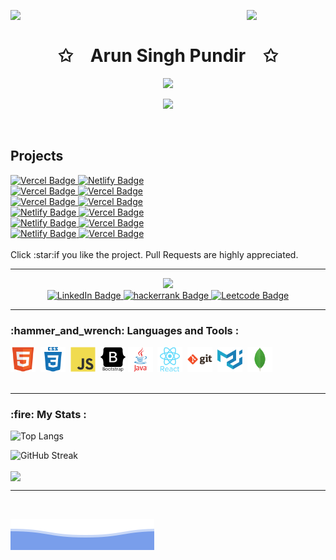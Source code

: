 <!-- ## Hi there 👋
 -->
 <img align="left" src="https://user-images.githubusercontent.com/65187002/144930161-2f783401-8d27-4fdf-a2f7-cc0ba32f1f1f.gif" width="25%" style="display:inline;"><img align="right" src="https://user-images.githubusercontent.com/65187002/144930161-2f783401-8d27-4fdf-a2f7-cc0ba32f1f1f.gif" width="25%" style="display:inline;">
<br>
<p align="center">
    <h1 align="center">✩&emsp;Arun Singh Pundir&emsp;✩</h1>
</p>
<p align="center">
<img src="https://readme-typing-svg.herokuapp.com/?lines=Hi+There+👋;Welcome+to+my+profile!;I'm+from+India;I'm+a+WEB+DEVELOPER!&font=Fira%20Code&color=%23D62F79&center=true&width=280&height=50">
</p>
<!--
**Arunsinghpundir/Arunsinghpundir** is a ✨ _special_ ✨ repository because its `README.md` (this file) appears on your GitHub profile.

Here are some ideas to get you started:

- 🔭 I’m currently working on ... 
- 🤔 I’m looking for help with ...
- 😄 Pronouns: ...
- 💬 Ask me about ... -->

<!-- ## I'm from India
- 🌱 I’m currently learning Web Development -->
<!-- - 👯 I’m looking to collaborate on UI Based Project -->
<!-- 📫 How to reach me: **arunpundir.325@gmail.com** -->
 
<p align="center">
    <img id="preview" src="https://komarev.com/ghpvc/?username=Arunsinghpundir&color=grey">
</p>
<!-- ![](https://komarev.com/ghpvc/?username=Arunsinghpundir&style=flat-square&label=Profile+Views+🤞) -->

<br>

## Projects
<div >
    <a href="https://redbus-clone-arun.netlify.app/" >
    <img src="https://img.shields.io/badge/Red Bus Clone-white?style=for-the-badge&logo=netlify&logoColor=blue" alt="Vercel Badge"/>
  </a> 
    <a href="https://github.com/Arunsinghpundir/Redbus-Clone---React-Project---ke2y3w0fksd8" >
   <img src="https://img.shields.io/badge/&lt;&#92;&gt;-white?style=for-the-badge&logoColor=blue" alt="Netlify Badge"/></a><br/>
   
   <a href="https://meal-planner-project-js-placement-project-wvcqtzh56ao6.vercel.app/" >
    <img src="https://img.shields.io/badge/Meal Planner-white?style=for-the-badge&logo=vercel&logoColor=blue" alt="Vercel Badge"/>
  </a> 
   <a href="https://github.com/Arunsinghpundir/Meal-Planner-Project---JS-Placement-Project---wvcqtzh56ao6" >
   <img src="https://img.shields.io/badge/&lt;&#92;&gt;-white?style=for-the-badge&logoColor=blue" alt="Vercel Badge"/></a><br/>
  <a href="https://movie-search-app-six-alpha.vercel.app/" >
    <img src="https://img.shields.io/badge/Movie Search-white?style=for-the-badge&logo=vercel&logoColor=blue" alt="Vercel Badge"/>
  </a> 
   <a href="https://github.com/Arunsinghpundir/MovieSearch-App" >
   <img src="https://img.shields.io/badge/&lt;&#92;&gt;-white?style=for-the-badge&logoColor=blue" alt="Vercel Badge"/></a><br/>
  <a href="https://numeric-conversion.netlify.app/" >
    <img src="https://img.shields.io/badge/Numeric Converter-white?style=for-the-badge&logo=netlify&logoColor=blue" alt="Netlify Badge"/>
  </a>
   <a href="https://github.com/Arunsinghpundir/Number-Converter" >
   <img src="https://img.shields.io/badge/&lt;&#92;&gt;-white?style=for-the-badge&logoColor=blue" alt="Vercel Badge"/></a><br/>
   <a href="https://calculator-reactvite.netlify.app/" >
    <img src="https://img.shields.io/badge/Calculator-white?style=for-the-badge&logo=Github&logoColor=blue" alt="Netlify Badge"/>
  </a> 
   <a href="https://github.com/Arunsinghpundir/Calculator-React-" >
   <img src="https://img.shields.io/badge/&lt;&#92;&gt;-white?style=for-the-badge&logoColor=blue" alt="Vercel Badge"/></a><br/>
  <a href="https://fab-quotes.netlify.app/" >
    <img src="https://img.shields.io/badge/Fab Quotes-white?style=for-the-badge&logo=netlify&logoColor=blue" alt="Netlify Badge"/>
  </a>
    <a   href="https://github.com/Arunsinghpundir/Random-Quotes" >
   <img src="https://img.shields.io/badge/&lt;&#92;&gt;-white?style=for-the-badge&logoColor=blue" alt="Vercel Badge"/></a>
   <br/>
  <br>
  Click :star:if you like the project. Pull Requests are highly appreciated.
</div>
<hr>
<div id="header" align="center">
  <img src="https://media.giphy.com/media/M9gbBd9nbDrOTu1Mqx/giphy.gif" width="100"/>
</div>
<div id="badges" align="center">
  <a href="https://www.linkedin.com/in/arunsinghpundir325">
    <img src="https://img.shields.io/badge/LinkedIn-blue?style=for-the-badge&logo=linkedin&logoColor=white" alt="LinkedIn Badge"/>
  </a>
   <a href="https://www.hackerrank.com/arunsinghpundir1">
    <img src="https://img.shields.io/badge/hackerrank-darkgreen?style=for-the-badge&logo=hackerrank&logoColor=white" alt="hackerrank Badge"/>
  </a> 
  <a href="https://leetcode.com/arunsinghpundir">
    <img src="https://img.shields.io/badge/Leetcode-yellow?style=for-the-badge&logo=Leetcode&logoColor=white" alt="Leetcode Badge"/>
  </a> 
<!--   <img src="https://komarev.com/ghpvc/?username=Arunsinghpundir&style=flat-square&color=blue" alt=""/> -->
</div>
<hr>


  <h3>:hammer_and_wrench: Languages and Tools :</h3>
  <div>
<img src="https://github.com/devicons/devicon/blob/master/icons/html5/html5-original.svg" title="HTML5" alt="HTML" width="40" height="40"/>&nbsp;
<img src="https://github.com/devicons/devicon/blob/master/icons/css3/css3-plain-wordmark.svg"  title="CSS3" alt="CSS" width="40" height="40"/>&nbsp;
<img src="https://github.com/devicons/devicon/blob/master/icons/javascript/javascript-original.svg" title="JavaScript" alt="JavaScript" width="40"height="40"/>&nbsp;
<img src="https://raw.githubusercontent.com/devicons/devicon/master/icons/bootstrap/bootstrap-plain-wordmark.svg"  title="Bootstrap" alt="Bootstrap" width="40" height="40"/>
<img src="https://github.com/devicons/devicon/blob/master/icons/java/java-original-wordmark.svg" title="Java" alt="Java" width="40" height="40"/>&nbsp;
<img src="https://github.com/devicons/devicon/blob/master/icons/react/react-original-wordmark.svg" title="React" alt="React" width="40" height="40"/>&nbsp;
  <img src="https://github.com/devicons/devicon/blob/master/icons/git/git-original-wordmark.svg" title="git" alt="Git" width="40" height="40"/>&nbsp;
    <img src="https://github.com/devicons/devicon/blob/master/icons/materialui/materialui-original.svg" title="Material UI" alt="git" width="40" height="40"/>&nbsp;
    <img src="https://github.com/devicons/devicon/blob/master/icons/mongodb/mongodb-original.svg" title="MongoDB" alt="git" width="40" height="40"/>&nbsp;

  </div>
  <br/>
<!--   <img src="https://github.com/devicons/devicon/blob/master/icons/spring/spring-original-wordmark.svg" title="Spring" alt="Spring" width="40" height="40"/>&nbsp; -->
<!--   <img src="https://github.com/devicons/devicon/blob/master/icons/materialui/materialui-original.svg" title="Material UI" alt="Material UI" width="40" height="40"/>&nbsp; -->
<!--   <img src="https://github.com/devicons/devicon/blob/master/icons/flutter/flutter-original.svg" title="Flutter" alt="Flutter" width="40" height="40"/>&nbsp; -->
<!--   <img src="https://github.com/devicons/devicon/blob/master/icons/redux/redux-original.svg" title="Redux" alt="Redux " width="40" height="40"/>&nbsp; -->
<!--   <img src="https://github.com/devicons/devicon/blob/master/icons/git/git-original-wordmark.svg" title="Git" **alt="Git" width="40" height="40"/> -->
  
<!--   <img src="https://github.com/devicons/devicon/blob/master/icons/firebase/firebase-plain-wordmark.svg" title="Firebase" alt="Firebase" width="40" height="40"/>&nbsp; -->
<!--   <img src="https://github.com/devicons/devicon/blob/master/icons/gatsby/gatsby-original.svg" title="Gatsby"  alt="Gatsby" width="40" height="40"/>&nbsp; -->
<!--   <img src="https://github.com/devicons/devicon/blob/master/icons/mysql/mysql-original-wordmark.svg" title="MySQL"  alt="MySQL" width="40" height="40"/>&nbsp; -->
<!--   <img src="https://github.com/devicons/devicon/blob/master/icons/nodejs/nodejs-original-wordmark.svg" title="NodeJS" alt="NodeJS" width="40" height="40"/>&nbsp; -->
<!--   <img src="https://github.com/devicons/devicon/blob/master/icons/amazonwebservices/amazonwebservices-plain-wordmark.svg" title="AWS" alt="AWS" width="40" height="40"/>&nbsp; -->
  
<hr>
<h3>:fire: My Stats :</h3>

 ![Top Langs](https://github-readme-stats.vercel.app/api/top-langs/?username=Arunsinghpundir&layout=compact&theme=vision-friendly-dark)
  
![GitHub Streak](http://github-readme-streak-stats.herokuapp.com?user=Arunsinghpundir&theme=dark&hide_border=true&currStreakLabel=DDDDDD)
<!-- <img src="https://github-readme-stats.vercel.app/api?username=Arunsinghpundir&show_icons=true&locale=en" alt="ArunSinghPundir" /> -->

<p>
<a href="https://github.com/Arunsinghpundir"><span>
<img align="center" src="https://github-profile-summary-cards.vercel.app/api/cards/profile-details?username=Arunsinghpundir&theme=dracula" />
</span></a> </p>
<hr>
 <!-- GitHub Cup's   -->
 <p ><img src="https://github-profile-trophy.vercel.app/?username=arunsinghpundir&theme=vue" alt=""/> </p>
  
![](https://github.com/amandewatnitrr/amandewatnitrr/blob/main/imgs/bottom_header.svg)
